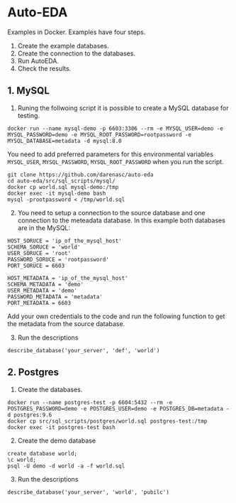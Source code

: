 # Auto-EDA

Examples in Docker. Examples have four steps.
1) Create the example databases.
2) Create the connection to the databases.
3) Run AutoEDA.
4) Check the results.

## 1. MySQL
1) Runing the follwoing script it is possible to create a MySQL database for testing.

`docker run --name mysql-demo -p 6603:3306 --rm -e MYSQL_USER=demo -e MYSQL_PASSWORD=demo -e MYSQL_ROOT_PASSWORD=rootpassword -e MYSQL_DATABASE=metadata -d mysql:8.0`

You need to add preferred parameters for this environmental variables `MYSQL_USER`, `MYSQL_PASSWORD`, `MYSQL_ROOT_PASSWORD` when you run the script. 

```
git clone https://github.com/darenasc/auto-eda
cd auto-eda/src/sql_scripts/mysql/
docker cp world.sql mysql-demo:/tmp
docker exec -it mysql-demo bash
mysql -prootpassword < /tmp/world.sql
```

2) You need to setup a connection to the source database and one connection to the meteadata database. In this example both databases are in the MySQL:
```
HOST_SORUCE = 'ip_of_the_mysql_host'
SCHEMA_SORUCE = 'world'
USER_SORUCE = 'root'
PASSWORD_SORUCE = 'rootpassword'
PORT_SORUCE = 6603

HOST_METADATA = 'ip_of_the_mysql_host'
SCHEMA_METADATA = 'demo'
USER_METADATA = 'demo'
PASSWORD_METADATA = 'metadata'
PORT_METADATA = 6603
```
Add your own credentials to the code and run the following function to get the metadata from the source database.

3) Run the descriptions

`describe_database('your_server', 'def', 'world')`



## 2. Postgres

1) Create the databases.

```
docker run --name postgres-test -p 6604:5432 --rm -e POSTGRES_PASSWORD=demo -e POSTGRES_USER=demo -e POSTGRES_DB=metadata -d postgres:9.6
docker cp src/sql_scripts/postgres/world.sql postgres-test:/tmp
docker exec -it postgres-test bash
```

2) Create the demo database

```
create database world;
\c world;
psql -U demo -d world -a -f world.sql
```

3) Run the descriptions

`describe_database('your_server', 'world', 'pubilc')`